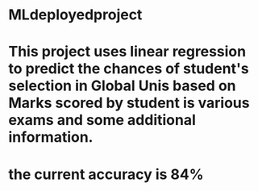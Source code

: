 # MLdeployedproject
# This project uses linear regression to predict the chances of student's selection in Global Unis based on Marks scored by student is various exams and some additional information.
# the current accuracy is 84%
